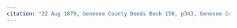 ```yaml
---
citation: "22 Aug 1879, Genesee County Deeds Book 150, p343, Genesee County Clerk, Batavia NY. Scanned from photocopy of reproduction. Scanned 11x17 sheet in two pieces then stitched together."
---
```

